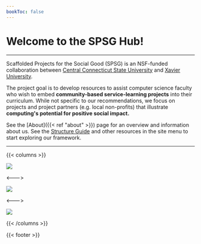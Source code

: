 ```yaml
---
bookToc: false
---
```


# Welcome to the SPSG Hub!

------------

Scaffolded Projects for the Social Good (SPSG) is an NSF-funded collaboration
between [Central Connecticut State University](https://www.ccsu.edu/) and
[Xavier University](https://www.xavier.edu/).

The project goal is to develop resources to assist computer science faculty who
wish to embed **community-based service-learning projects** into their
curriculum. While not specific to our recommendations, we focus on projects and
project partners (e.g. local non-profits) that illustrate **computing's
potential for positive social impact.**

See the [About]({{< ref "about" >}}) page for an overview and information about
us. See the [Structure Guide](structure_guide.md) and other resources in the
site menu to start exploring our framework.

------------

{{< columns >}}

[![](/images/CCSU_Logo_200.png)](https://www.ccsu.edu/)

<--->

[![](/images/Xavier_logo_200.png)](https://www.xavier.edu/)

<--->

[![](/images/NSF_logo_200.png)](https://www.nsf.gov)

{{< /columns >}}

{{< footer >}}
